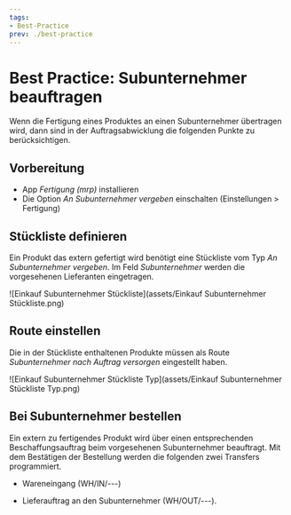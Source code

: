 ```yaml
---
tags:
- Best-Practice
prev: ./best-practice
---
```


# Best Practice: Subunternehmer beauftragen
Wenn die Fertigung eines Produktes an einen Subunternehmer übertragen wird, dann sind in der Auftragsabwicklung die folgenden Punkte zu berücksichtigen.

## Vorbereitung

* App *Fertigung (mrp)* installieren
* Die Option *An Subunternehmer vergeben* einschalten (Einstellungen > Fertigung)

## Stückliste definieren

Ein Produkt das extern gefertigt wird benötigt eine Stückliste vom Typ *An Subunternehmer vergeben*. Im Feld *Subunternehmer* werden die vorgesehenen Lieferanten eingetragen.

![Einkauf Subunternehmer Stückliste](assets/Einkauf Subunternehmer Stückliste.png)

## Route einstellen

Die in der Stückliste enthaltenen Produkte müssen als Route *Subunternehmer nach Auftrag versorgen* eingestellt haben.

![Einkauf Subunternehmer Stückliste Typ](assets/Einkauf Subunternehmer Stückliste Typ.png)


## Bei Subunternehmer bestellen

Ein extern zu fertigendes Produkt wird über einen entsprechenden Beschaffungsauftrag beim vorgesehenen Subunternehmer beauftragt. Mit dem Bestätigen der Bestellung werden die folgenden zwei Transfers programmiert.

* Wareneingang (WH/IN/---) 
- Lieferauftrag an den Subunternehmer (WH/OUT/---).